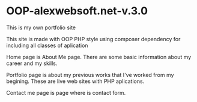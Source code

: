 # OOP-alexwebsoft.net-v.3.0
This is my own portfolio site

This site is made with OOP PHP style using composer dependency for including all classes of aplication

Home page is About Me page. There are some basic information about my career and my skills.

Portfolio page is about my previous works that I've worked from my begining. These are live web sites with PHP aplications.

Contact me page is page where is contact form.
